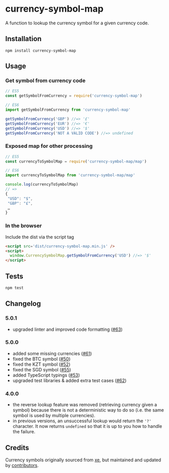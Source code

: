 # currency-symbol-map

A function to lookup the currency symbol for a given currency code.

## Installation

    npm install currency-symbol-map

## Usage

### Get symbol from currency code
```js
// ES5
const getSymbolFromCurrency = require('currency-symbol-map')

// ES6
import getSymbolFromCurrency from 'currency-symbol-map'

getSymbolFromCurrency('GBP') //=> '£'
getSymbolFromCurrency('EUR') //=> '€'
getSymbolFromCurrency('USD') //=> '$'
getSymbolFromCurrency('NOT A VALID CODE') //=> undefined
```

### Exposed map for other processing
```js
// ES5
const currencyToSymbolMap = require('currency-symbol-map/map')

// ES6
import currencyToSymbolMap from 'currency-symbol-map/map'

console.log(currencyToSymbolMap)
// =>
{
 "USD": "$",
 "GBP": "£",
 …
}
```

### In the browser

Include the dist via the script tag

```html
<script src='dist/currency-symbol-map.min.js' />
<script>
  window.CurrencySymbolMap.getSymbolFromCurrency('USD') //=> '$'
</script>
```

## Tests
```bash
npm test
```

## Changelog

### 5.0.1
- upgraded linter and improved code formatting ([#63](https://github.com/bengourley/currency-symbol-map/pull/63))

### 5.0.0
- added some missing currencies ([#61](https://github.com/bengourley/currency-symbol-map/pull/61))
- fixed the BTC symbol ([#50](https://github.com/bengourley/currency-symbol-map/pull/50))
- fixed the KZT symbol ([#52](https://github.com/bengourley/currency-symbol-map/pull/52))
- fixed the SGD symbol ([#55](https://github.com/bengourley/currency-symbol-map/pull/55))
- added TypeScript typings ([#53](https://github.com/bengourley/currency-symbol-map/pull/53))
- upgraded test libraries & added extra test cases ([#62](https://github.com/bengourley/currency-symbol-map/pull/62))

### 4.0.0
- the reverse lookup feature was removed (retrieving currency given a symbol) because
there is not a deterministic way to do so (i.e. the same symbol is used by multiple currencies).
- in previous versions, an unsuccessful lookup would return the `'?'` character. It now returns
`undefined` so that it is up to you how to handle the failure.

## Credits

Currency symbols originally sourced from [xe](http://www.xe.com/symbols.php), but maintained
and updated by [contributors](https://github.com/bengourley/currency-symbol-map/pulls?q=is%3Apr+is%3Aclosed).
